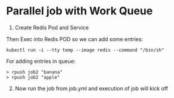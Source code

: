 # Parallel job with Work Queue

1) Create Redis Pod and Service
 
Then Exec into Redis POD so we can add some entries:

``` kubectl run -i --tty temp --image redis --command "/bin/sh" ```

For adding entries in queue:

```
> rpush job2 "banana"
> rpush job2 "apple" 
```

2) Now run the job from job.yml and execution of job will kick off
